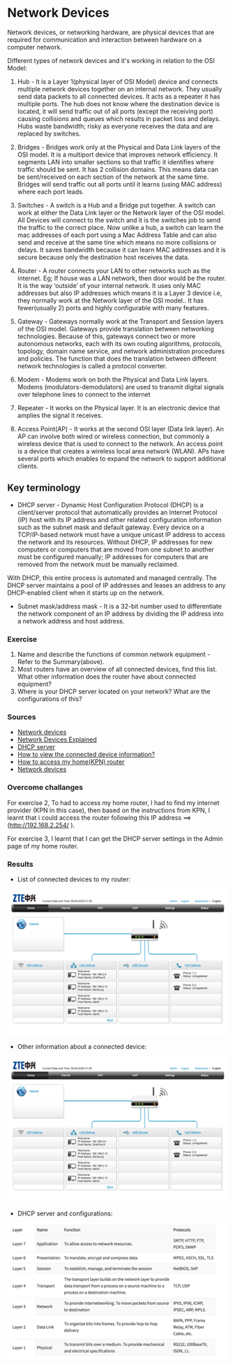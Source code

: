 # Network Devices
Network devices, or networking hardware, are physical devices that are required for communication and interaction between hardware on a computer network.

Different types of network devices and it's working in relation to the OSI Model:

1. Hub - It is a Layer 1(physical layer of OSI Model) device and connects multiple network devices together on an internal network. They usually send data packets to all connected devices. It acts as a repeater it has multiple ports. The hub does not know where the destination device is located, it will send traffic out of all ports (except the receiving port) causing collisions and queues which results in packet loss and delays. Hubs waste bandwidth; risky as everyone receives the data and are replaced by switches.

2. Bridges - Bridges work only at the Physical and Data Link layers of the OSI model. It is a multiport device that improves network efficiency. It segments LAN into smaller sections so that traffic it identifies where traffic should be sent. It has 2 collision domains. This means data can be sent/received on each section of the network at the same time. Bridges will send traffic out all ports until it learns (using MAC address) where each port leads.

3. Switches - A switch is a Hub and a Bridge put together. A switch can work at either the Data Link layer or the Network layer of the OSI model. All Devices will connect to the switch and it is the switches job to send the traffic to the correct place. Now unlike a hub, a switch can learn the mac addresses of each port using a Mac Address Table and can also send and receive at the same tine which means no more collisions or delays. It saves bandwidth because it can learn MAC addresses and it is secure because only the destination host receives the data. 

4. Router - A router connects your LAN to other networks such as the internet. Eg; If house was a LAN network, then door would be the router. It is the way ‘outside’ of your internal network. It uses only MAC addresses but also IP addresses which means it is a Layer 3 device i.e, they normally work at the Network layer of the OSI model.. It has fewer(usually 2) ports and highly configurable with many features.

5.  Gateway - Gateways normally work at the Transport and Session layers of the OSI model. Gateways provide translation between networking technologies. Because of this, gateways connect two or more autonomous networks, each with its own routing algorithms, protocols, topology, domain name service, and network administration procedures and policies. The function that does the translation between different network technologies is called a protocol converter.

6.  Modem - Modems work on both the Physical and Data Link layers. Modems (modulators-demodulators) are used to transmit digital signals over telephone lines to connect to the internet

7. Repeater - It works on the Physical layer. It is an electronic device that amplies the signal it receives. 

8. Access Point(AP) - It works at the second OSI layer (Data link layer). An AP can involve both wired or wireless connection, but commonly a wireless device that is used to connect to the network. An access point is a device that creates a wireless local area network (WLAN). APs have several ports which enables to expand the network to support additional clients.

## Key terminology

- DHCP server - Dynamic Host Configuration Protocol (DHCP) is a client/server protocol that automatically provides an Internet Protocol (IP) host with its IP address and other related configuration information such as the subnet mask and default gateway.
Every device on a TCP/IP-based network must have a unique unicast IP address to access the network and its resources. Without DHCP, IP addresses for new computers or computers that are moved from one subnet to another must be configured manually; IP addresses for computers that are removed from the network must be manually reclaimed.

With DHCP, this entire process is automated and managed centrally. The DHCP server maintains a pool of IP addresses and leases an address to any DHCP-enabled client when it starts up on the network.

- Subnet mask/address mask - It is a 32-bit number used to differentiate the network component of an IP address by dividing the IP address into a network address and host address.

### Exercise
1. Name and describe the functions of common network equipment - Refer to the Summary(above).
2.  Most routers have an overview of all connected devices, find this list. What other information does the router have about connected equipment?
3. Where is your DHCP server located on your network? What are the configurations of this?

### Sources
- [Network devices](https://blog.netwrix.com/2019/01/08/network-devices-explained/)
- [Network Devices Explained](https://www.youtube.com/watch?v=eMamgWllRFY)
- [DHCP server](https://docs.microsoft.com/en-us/windows-server/networking/technologies/dhcp/dhcp-top)
- [How to view the connected device information?](https://consumer.huawei.com/sa-en/support/content/en-us00728122/)
- [How to access my home(KPN) router](https://forum.kpn.com/internet-9/inloggen-op-experia-box-v10a-506872#:~:text=Start%20een%20browser%20zoals%20Internet,een%20nieuw%20wachtwoord%20aangemaakt%20worden.)
- [Network devices](https://blog.netwrix.com/2019/01/08/network-devices-explained/)

### Overcome challanges
For exercise 2, To had to access my home router, I had to find my internet provider (KPN in this case), then based on the instructions from KPN, I learnt that i could access the router following this IP address ==> (http://192.168.2.254/ ).

For exercise 3, I learnt that I can get the DHCP server settings in the Admin page of my home router.

### Results

- List of connected devices to my router:

![NNTW-02NetworkDevices](../00_includes/NTW/NTW-02/i1.png)

- Other information about a connected device:

![NTW-02NetworkDevices](../00_includes/NTW/NTW-02/i1.png)

- DHCP server and configurations:

![NTW-02NetworkDevices](../00_includes/NTW/NTW-03/i1.png)






